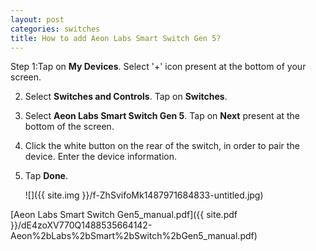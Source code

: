 ```yaml
---
layout: post
categories: switches
title: How to add Aeon Labs Smart Switch Gen 5?
---
```


Step 1:Tap on **My Devices**. Select '+' icon present at the bottom of your screen.

2. Select **Switches and Controls**. Tap on **Switches**.

3. Select **Aeon Labs Smart Switch Gen 5**. Tap on **Next** present at the bottom of the screen.

4. Click the white button on the rear of the switch, in order to pair the device. Enter the device information.

5. Tap **Done**.

    ![]({{ site.img }}/f-ZhSvifoMk1487971684833-untitled.jpg)

[Aeon Labs Smart Switch Gen5_manual.pdf]({{ site.pdf }}/dE4zoXV770Q1488535664142-Aeon%2bLabs%2bSmart%2bSwitch%2bGen5_manual.pdf)